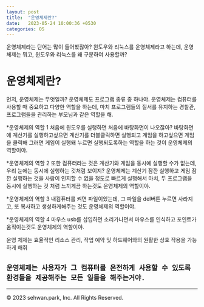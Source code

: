 ```yaml
---
layout: post
title:  "운영체제란?"
date:   2023-05-24 10:00:36 +0530
categories: OS
---
```

운영체제라는 단어는 많이 들어봤잖아?
윈도우와 리눅스를 운영체제라고 하는데,
운영체제는 뭐고, 윈도우와 리눅스를 왜 구분하여 사용할까?

# 운영체제란?

먼저, 운영체제는 무엇일까?
운영체제도 프로그램 종류 중 하나야.
운영체제는 컴퓨터를 사용할 때 중요하고 다양한 역할을 하는데,
마치 프로그램들의 질서를 유지하는 경찰관, 프로그램들을 관리하는 부모님과 같은 역할을 해.

*운영체제의 역할 1
처음에 윈도우를 실행하면 처음에 바탕화면이 나오잖아?
바탕화면에 계산기를 실행하고싶으면 계산기를 더블클릭하면 실행되고
게임을 하고싶으면 게임을 클릭해 그러면 게임이 실행돼
누르면 실행되도록하는 역할을 하는 것이 운영체제의 역할이야.

*운영체제의 역할 2
또한 컴퓨터라는 것은 계산기와 게임을 동시에 실행할 수가 없는데, 우리 눈에는 동시에 실행하는 것처럼 보이지?
운영체제는 계산기 잠깐 실행하고 게임 잠깐 실행하는 것을 사람이 인지할 수 없을 정도로 빠르게 실행해서
마치, 두 프로그램을 동시에 실행하는 것 처럼 느끼게끔 하는것도 운영체제의 역할이야.

*운영체제의 역할 3
내컴퓨터를 켜면 파일이있는데, 그 파일을 del버튼 누르면 사라지고,
또 복사하고 생성하게해주는 것도 운영체제의 역할이야.

*운영체제의 역할 4
마우스 usb를 삽입하면 소리가나면서 마우스를 인식하고 포인트가 움직이는것도 운영체제의 역할이야.

운영 체제는 효율적인 리소스 관리, 작업 예약 및 하드웨어와의 원활한 상호 작용을 가능하게 해줘

## `운영체제는 사용자가 그 컴퓨터를 온전하게 사용할 수 있도록 환경들을 제공해주는 모든 일들을 해주는거야.`




- - -
© 2023 sehwan.park, Inc. All Rights Reserved.




[jekyll-docs]: https://jekyllrb.com/docs/home
[jekyll-gh]:   https://github.com/jekyll/jekyll
[jekyll-talk]: https://talk.jekyllrb.com/
